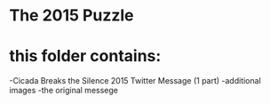 # The 2015 Puzzle

# this folder contains:
  -Cicada Breaks the Silence 2015 Twitter Message (1 part)
	 -additional images
	-the original messege
